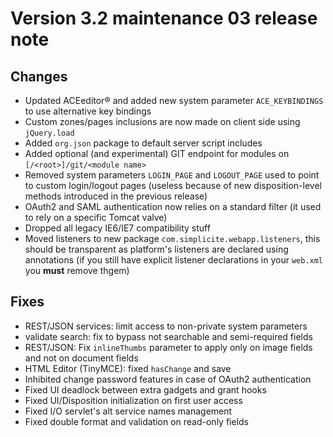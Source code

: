 Version 3.2 maintenance 03 release note
=======================================

Changes
-------

- Updated ACEeditor&reg; and added new system parameter `ACE_KEYBINDINGS` to use alternative key bindings
- Custom zones/pages inclusions are now made on client side using `jQuery.load`
- Added `org.json` package to default server script includes
- Added optional (and experimental) GIT endpoint for modules on `[/<root>]/git/<module name>`
- Removed system parameters `LOGIN_PAGE` and `LOGOUT_PAGE` used to point to custom login/logout pages
  (useless because of new disposition-level methods introduced in the previous release)
- OAuth2 and SAML authentication now relies on a standard filter (it used to rely on a specific Tomcat valve)
- Dropped all legacy IE6/IE7 compatibility stuff
- Moved listeners to new package `com.simplicite.webapp.listeners`, this should be transparent as platform's listeners are declared using annotations
  (if you still have explicit listener declarations in your `web.xml` you **must** remove thgem)

Fixes
-----

- REST/JSON services: limit access to non-private system parameters
- validate search: fix to bypass not searchable and semi-required fields
- REST/JSON: Fix `inlineThumbs` parameter to apply only on image fields and not on document fields
- HTML Editor (TinyMCE): fixed `hasChange` and save
- Inhibited change password features in case of OAuth2 authentication
- Fixed UI deadlock between extra gadgets and grant hooks
- Fixed UI/Disposition initialization on first user access
- Fixed I/O servlet's alt service names management
- Fixed double format and validation on read-only fields
